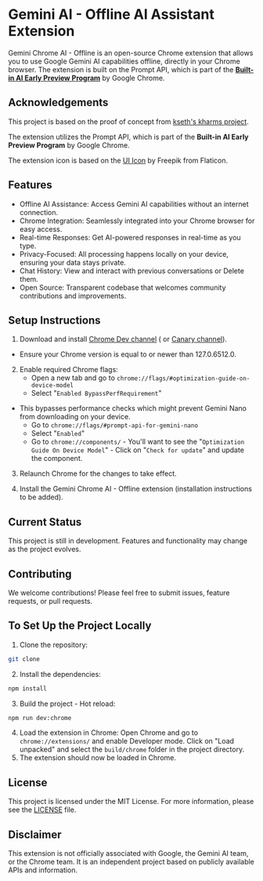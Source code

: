 # Gemini AI - Offline AI Assistant Extension

Gemini Chrome AI - Offline is an open-source Chrome extension that allows you to use Google Gemini AI capabilities offline,
directly in your Chrome browser. The extension is built on the Prompt API, which is part of the [**Built-in AI Early
Preview Program**](https://developer.chrome.com/docs/ai/built-in) by Google Chrome.

## Acknowledgements

This project is based on the proof of concept from [kseth's kharms project](https://github.com/kseth/kharms).

The extension utilizes the Prompt API, which is part of the **Built-in AI Early Preview Program** by Google Chrome.

The extension icon is based on the [UI Icon](https://www.flaticon.com/free-icon/ui_10988175) by Freepik from Flaticon.

## Features

- Offline AI Assistance: Access Gemini AI capabilities without an internet connection.
- Chrome Integration: Seamlessly integrated into your Chrome browser for easy access.
- Real-time Responses: Get AI-powered responses in real-time as you type.
- Privacy-Focused: All processing happens locally on your device, ensuring your data stays private.
- Chat History: View and interact with previous conversations or Delete them.
- Open Source: Transparent codebase that welcomes community contributions and improvements.

## Setup Instructions

1. Download and install [Chrome Dev channel](https://www.google.com/chrome/dev/) (
   or [Canary channel](https://www.google.com/chrome/canary/)).

- Ensure your Chrome version is equal to or newer than 127.0.6512.0.

2. Enable required Chrome flags:
    - Open a new tab and go to `chrome://flags/#optimization-guide-on-device-model`
    - Select "`Enabled BypassPerfRequirement`"

- This bypasses performance checks which might prevent Gemini Nano from downloading on your device.
    - Go to `chrome://flags/#prompt-api-for-gemini-nano`
    - Select "`Enabled`"
    - Go to `chrome://components/` - You'll want to see the "`Optimization Guide On Device Model`" - Click
      on "`Check for update`" and update the component.

3. Relaunch Chrome for the changes to take effect.

4. Install the Gemini Chrome AI - Offline extension (installation instructions to be added).

## Current Status

This project is still in development. Features and functionality may change as the project evolves.

## Contributing

We welcome contributions! Please feel free to submit issues, feature requests, or pull
requests.

## To Set Up the Project Locally

1. Clone the repository:

```bash
git clone 
```

2. Install the dependencies:

```bash
npm install
```

3. Build the project - Hot reload:

```bash
npm run dev:chrome
```

4. Load the extension in Chrome: Open Chrome and go to `chrome://extensions/` and enable Developer mode. Click on "Load
   unpacked" and select the `build/chrome` folder in the project directory.
5. The extension should now be loaded in Chrome.

## License

This project is licensed under the MIT License. For more information, please see the [LICENSE](LICENSE) file.

## Disclaimer

This extension is not officially associated with Google, the Gemini AI team, or the Chrome team. It is an independent
project based on publicly available APIs and information.
